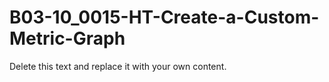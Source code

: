 

# B03-10_0015-HT-Create-a-Custom-Metric-Graph

Delete this text and replace it with your own content.
